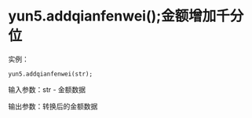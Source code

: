 # yun5.addqianfenwei\(\);金额增加千分位

实例：

```text
yun5.addqianfenwei(str);
```

输入参数：str - 金额数据

输出参数：转换后的金额数据

